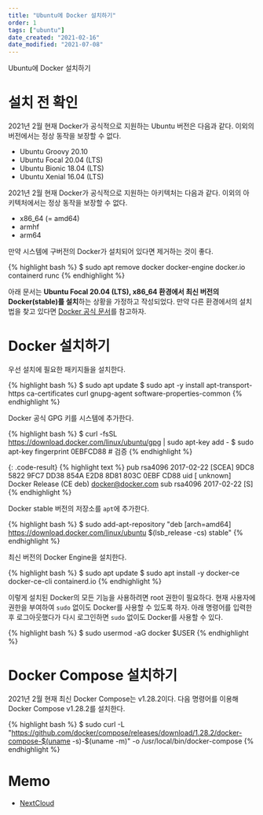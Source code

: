 ```yaml
---
title: "Ubuntu에 Docker 설치하기"
order: 1
tags: ["ubuntu"]
date_created: "2021-02-16"
date_modified: "2021-07-08"
---
```


Ubuntu에 Docker 설치하기

# 설치 전 확인

2021년 2월 현재 Docker가 공식적으로 지원하는 Ubuntu 버전은 다음과 같다. 이외의 버전에서는 정상 동작을 보장할 수 없다.

- Ubuntu Groovy 20.10
- Ubuntu Focal 20.04 (LTS)
- Ubuntu Bionic 18.04 (LTS)
- Ubuntu Xenial 16.04 (LTS)

2021년 2월 현재 Docker가 공식적으로 지원하는 아키텍처는 다음과 같다. 이외의 아키텍처에서는 정상 동작을 보장할 수 없다.

- x86_64 (= amd64)
- armhf
- arm64

만약 시스템에 구버전의 Docker가 설치되어 있다면 제거하는 것이 좋다.

{% highlight bash %}
$ sudo apt remove docker docker-engine docker.io containerd runc
{% endhighlight %}

아래 문서는 **Ubuntu Focal 20.04 (LTS), x86_64 환경에서 최신 버전의 Docker(stable)를 설치**하는 상황을 가정하고 작성되었다. 만약 다른 환경에서의 설치법을 찾고 있다면 [Docker 공식 문서](https://docs.docker.com/engine/install/)를 참고하자.

# Docker 설치하기

우선 설치에 필요한 패키지들을 설치한다.

{% highlight bash %}
$ sudo apt update
$ sudo apt -y install apt-transport-https ca-certificates curl gnupg-agent software-properties-common
{% endhighlight %}

Docker 공식 GPG 키를 시스템에 추가한다.

{% highlight bash %}
$ curl -fsSL https://download.docker.com/linux/ubuntu/gpg | sudo apt-key add -
$ sudo apt-key fingerprint 0EBFCD88  # 검증
{% endhighlight %}

{: .code-result}
{% highlight text %}
pub   rsa4096 2017-02-22 [SCEA]
      9DC8 5822 9FC7 DD38 854A  E2D8 8D81 803C 0EBF CD88
uid           [ unknown] Docker Release (CE deb) <docker@docker.com>
sub   rsa4096 2017-02-22 [S]
{% endhighlight %}

Docker stable 버전의 저장소를 `apt`에 추가한다.

{% highlight bash %}
$ sudo add-apt-repository "deb [arch=amd64] https://download.docker.com/linux/ubuntu $(lsb_release -cs) stable"
{% endhighlight %}

최신 버전의 Docker Engine을 설치한다.

{% highlight bash %}
$ sudo apt update
$ sudo apt install -y docker-ce docker-ce-cli containerd.io
{% endhighlight %}

이렇게 설치된 Docker의 모든 기능을 사용하려면 root 권한이 필요하다. 현재 사용자에 권한을 부여하여 `sudo` 없이도 Docker를 사용할 수 있도록 하자. 아래 명령어를 입력한 후 로그아웃했다가 다시 로그인하면 `sudo` 없이도 Docker를 사용할 수 있다.

{% highlight bash %}
$ sudo usermod -aG docker $USER
{% endhighlight %}

# Docker Compose 설치하기

2021년 2월 현재 최신 Docker Compose는 v1.28.2이다. 다음 명령어를 이용해 Docker Compose v1.28.2를 설치한다.

{% highlight bash %}
$ sudo curl -L "https://github.com/docker/compose/releases/download/1.28.2/docker-compose-$(uname -s)-$(uname -m)" -o /usr/local/bin/docker-compose
{% endhighlight %}

# Memo

- [NextCloud](https://hub.docker.com/_/nextcloud)